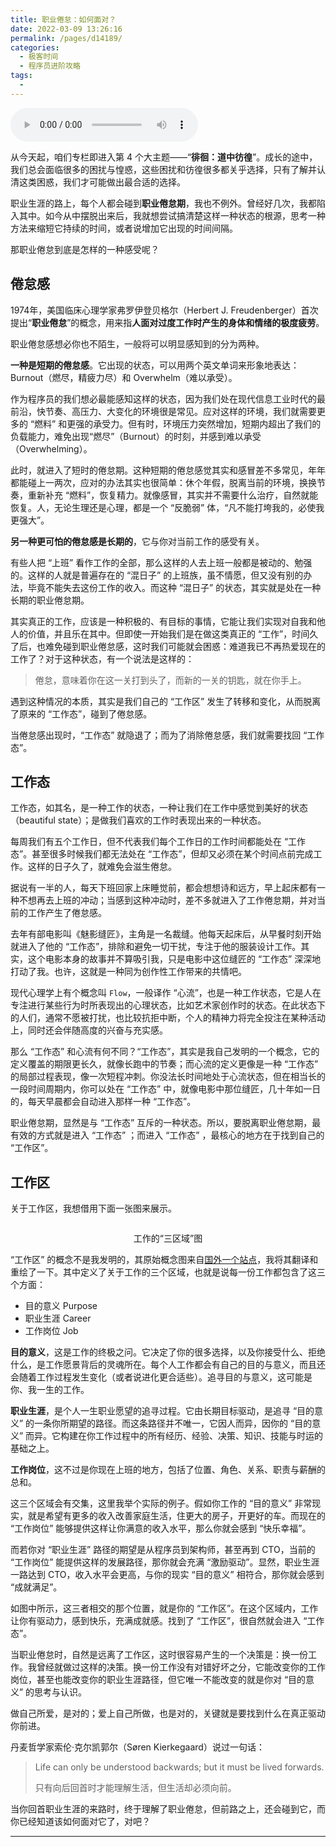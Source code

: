 ```yaml
---
title: 职业倦怠：如何面对？
date: 2022-03-09 13:26:16
permalink: /pages/d14189/
categories:
  - 极客时间
  - 程序员进阶攻略
tags:
  - 
---
```

<audio title="39.职业倦怠：如何面对？" src="https://static001.geekbang.org/resource/audio/ae/59/ae0a979841b8ac45772fdc2369ff5e59.mp3" controls="controls"></audio> 
<p>从今天起，咱们专栏即进入第 4 个大主题——“<strong>徘徊：道中彷徨</strong>”。成长的途中，我们总会面临很多的困扰与惶惑，这些困扰和彷徨很多都关乎选择，只有了解并认清这类困惑，我们才可能做出最合适的选择。</p><p>职业生涯的路上，每个人都会碰到<strong>职业倦怠期</strong>，我也不例外。曾经好几次，我都陷入其中。如今从中摆脱出来后，我就想尝试搞清楚这样一种状态的根源，思考一种方法来缩短它持续的时间，或者说增加它出现的时间间隔。</p><p>那职业倦怠到底是怎样的一种感受呢？</p><h2>倦怠感</h2><p>1974年，美国临床心理学家弗罗伊登贝格尔（Herbert J. Freudenberger）首次提出“<strong>职业倦怠</strong>”的概念，用来指<strong>人面对过度工作时产生的身体和情绪的极度疲劳</strong>。</p><p>职业倦怠感想必你也不陌生，一般将可以明显感知到的分为两种。</p><p><strong>一种是短期的倦怠感</strong>。它出现的状态，可以用两个英文单词来形象地表达：Burnout（燃尽，精疲力尽）和 Overwhelm（难以承受）。</p><p>作为程序员的我们想必最能感知这样的状态，因为我们处在现代信息工业时代的最前沿，快节奏、高压力、大变化的环境很是常见。应对这样的环境，我们就需要更多的 “燃料” 和更强的承受力。但有时，环境压力突然增加，短期内超出了我们的负载能力，难免出现“燃尽”（Burnout）的时刻，并感到难以承受（Overwhelming）。</p><!-- [[[read_end]]] --><p>此时，就进入了短时的倦怠期。这种短期的倦怠感觉其实和感冒差不多常见，年年都能碰上一两次，应对的办法其实也很简单：休个年假，脱离当前的环境，换换节奏，重新补充 “燃料”，恢复精力。就像感冒，其实并不需要什么治疗，自然就能恢复。人，无论生理还是心理，都是一个 “反脆弱” 体，“凡不能打垮我的，必使我更强大”。</p><p><strong>另一种更可怕的倦怠感是长期的</strong>，它与你对当前工作的感受有关。</p><p>有些人把 “上班” 看作工作的全部，那么这样的人去上班一般都是被动的、勉强的。这样的人就是普遍存在的 “混日子” 的上班族，虽不情愿，但又没有别的办法，毕竟不能失去这份工作的收入。而这种 “混日子” 的状态，其实就是处在一种长期的职业倦怠期。</p><p>其实真正的工作，应该是一种积极的、有目标的事情，它能让我们实现对自我和他人的价值，并且乐在其中。但即使一开始我们是在做这类真正的 “工作”，时间久了后，也难免碰到职业倦怠感，这时我们可能就会困惑：难道我已不再热爱现在的工作了？对于这种状态，有一个说法是这样的：</p><blockquote>
<p>倦怠，意味着你在这一关打到头了，而新的一关的钥匙，就在你手上。</p>
</blockquote><p>遇到这种情况的本质，其实是我们自己的 “工作区” 发生了转移和变化，从而脱离了原来的 “工作态”，碰到了倦怠感。</p><p>当倦怠感出现时，“工作态” 就隐退了；而为了消除倦怠感，我们就需要找回 “工作态”。</p><h2>工作态</h2><p>工作态，如其名，是一种工作的状态，一种让我们在工作中感觉到美好的状态（beautiful state）；是做我们喜欢的工作时表现出来的一种状态。</p><p>每周我们有五个工作日，但不代表我们每个工作日的工作时间都能处在 “工作态”。甚至很多时候我们都无法处在 “工作态”，但却又必须在某个时间点前完成工作。这样的日子久了，就难免会滋生倦怠。</p><p>据说有一半的人，每天下班回家上床睡觉前，都会想想诗和远方，早上起床都有一种不想再去上班的冲动；当感到这种冲动时，差不多就进入了工作倦怠期，并对当前的工作产生了倦怠感。</p><p>去年有部电影叫《魅影缝匠》，主角是一名裁缝。他每天起床后，从早餐时刻开始就进入了他的 “工作态”，排除和避免一切干扰，专注于他的服装设计工作。其实，这个电影本身的故事并不算吸引我，只是电影中这位缝匠的 “工作态” 深深地打动了我。也许，这就是一种同为创作性工作带来的共情吧。</p><p>现代心理学上有个概念叫 <code>Flow</code>，一般译作 “心流”，也是一种工作状态，它是人在专注进行某些行为时所表现出的心理状态，比如艺术家创作时的状态。在此状态下的人们，通常不愿被打扰，也比较抗拒中断，个人的精神力将完全投注在某种活动上，同时还会伴随高度的兴奋与充实感。</p><p>那么 “工作态” 和心流有何不同？“工作态”，其实是我自己发明的一个概念，它的定义覆盖的期限更长久，就像长跑中的节奏；而心流的定义更像是一种 “工作态” 的局部过程表现，像一次短程冲刺。你没法长时间地处于心流状态，但在相当长的一段时间周期内，你可以处在 “工作态” 中，就像电影中那位缝匠，几十年如一日的，每天早晨都会自动进入那样一种 “工作态”。</p><p>职业倦怠期，显然是与 “工作态” 互斥的一种状态。所以，要脱离职业倦怠期，最有效的方式就是进入 “工作态” ；而进入 “工作态” ，最核心的地方在于找到自己的 “工作区”。</p><h2>工作区</h2><p>关于工作区，我想借用下面一张图来展示。</p><p><img src="https://static001.geekbang.org/resource/image/7f/d0/7f7393885c1856c25d7873f19a063bd0.png" alt=""></p><center><span class="reference">工作的“三区域”图</span></center><p>“工作区” 的概念不是我发明的，其原始概念图来自<a href="https://liberationist.org/change-tools/the-work-zone">国外一个站点</a>，我将其翻译和重绘了一下。其中定义了关于工作的三个区域，也就是说每一份工作都包含了这三个方面：</p><ul>
<li>目的意义 Purpose</li>
<li>职业生涯 Career</li>
<li>工作岗位 Job</li>
</ul><p><strong>目的意义</strong>，这是工作的终极之问。它决定了你的很多选择，以及你接受什么、拒绝什么，是工作愿景背后的灵魂所在。每个人工作都会有自己的目的与意义，而且还会随着工作过程发生变化（或者说进化更合适些）。追寻目的与意义，这可能是你、我一生的工作。</p><p><strong>职业生涯</strong>，是个人一生职业愿望的追寻过程。它由长期目标驱动，是追寻 “目的意义” 的一条你所期望的路径。而这条路径并不唯一，它因人而异，因你的 “目的意义” 而异。它构建在你工作过程中的所有经历、经验、决策、知识、技能与时运的基础之上。</p><p><strong>工作岗位</strong>，这不过是你现在上班的地方，包括了位置、角色、关系、职责与薪酬的总和。</p><p>这三个区域会有交集，这里我举个实际的例子。假如你工作的 “目的意义” 非常现实，就是希望有更多的收入改善家庭生活，住更大的房子，开更好的车。而现在的 “工作岗位” 能够提供这样让你满意的收入水平，那么你就会感到 “快乐幸福”。</p><p>而若你对 “职业生涯” 路径的期望是从程序员到架构师，甚至再到 CTO，当前的 “工作岗位” 能提供这样的发展路径，那你就会充满 “激励驱动”。显然，职业生涯一路达到 CTO，收入水平会更高，与你的现实 “目的意义” 相符合，那你就会感到 “成就满足”。</p><p>如图中所示，这三者相交的那个位置，就是你的 “工作区”。在这个区域内，工作让你有驱动力，感到快乐，充满成就感。找到了 “工作区”，很自然就会进入 “工作态”。</p><p>当职业倦怠时，自然是远离了工作区，这时很容易产生的一个决策是：换一份工作。我曾经就做过这样的决策。换一份工作没有对错好坏之分，它能改变你的工作岗位，甚至也能改变你的职业生涯路径，但它唯一不能改变的就是你对 “目的意义” 的思考与认识。</p><p>做自己所爱，是对的；爱上自己所做，也是对的，关键就是要找到什么在真正驱动你前进。</p><p>丹麦哲学家索伦·克尔凯郭尔（Søren Kierkegaard）说过一句话：</p><blockquote>
<p>Life can only be understood backwards; but it must be lived forwards.</p>
<p>只有向后回首时才能理解生活，但生活却必须向前。</p>
</blockquote><p>当你回首职业生涯的来路时，终于理解了职业倦怠，但前路之上，还会碰到它，而你已经知道该如何面对它了，对吧？</p><hr></hr><p></p>